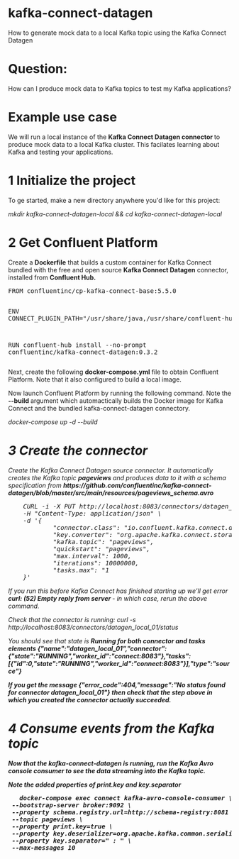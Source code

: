 # kafka-connect-datagen
How to generate mock data to a local Kafka topic using the Kafka Connect Datagen

<h1>Question:</h1>
<p>How can I produce mock data to Kafka topics to test my Kafka applications?</p>

<h1>Example use case</h1>
We will run a local instance of the <b>Kafka Connect Datagen connector </b> to produce mock data  to a local Kafka cluster. This facilates learning about Kafka and testing your applications. 

<h1> 1 Initialize the project </h1>
<p>
    To ge started, make a new directory anywhere you'd like for this project:
</p>
<i>mkdir kafka-connect-datagen-local && cd kafka-connect-datagen-local</i> 

<h1>2 Get Confluent Platform</h1>
<p>
    Create a <b>Dockerfile</b> that builds a custom container for Kafka Connect bundled with the free and open source <b>Kafka Connect Datagen</b> connector, installed from <b>Confluent Hub.</b>
</p>
<pre>
FROM confluentinc/cp-kafka-connect-base:5.5.0

ENV CONNECT_PLUGIN_PATH="/usr/share/java,/usr/share/confluent-hub-components"

RUN confluent-hub install --no-prompt confluentinc/kafka-connect-datagen:0.3.2
</pre>

<p>Next, create the following <b>docker-compose.yml</b> file to obtain Confluent Platform. Note that it also configured to build a local image. 
</p> 


<p> Now launch Confluent Platform by running the following command. Note the <b> --build </b>
argument which automactically builds the Docker image for Kafka Connect and the bundled kafka-connect-datagen connectory. 
</p>
<i> docker-compose up -d --build </li> 

<h1>3 Create the connector </h1> 
<p>
    Create the Kafka Connect Datagen source connector. It automatically creates the Kafka topic <b>pageviews</b> and produces data to it with a schema specification from <b>https://github.com/confluentinc/kafka-connect-datagen/blob/master/src/main/resources/pageviews_schema.avro</b>
</p>

<pre>
    CURL -i -X PUT http://localhost:8083/connectors/datagen_local_01/config \ 
    -H "Content-Type: application/json" \ 
    -d '{
            "connector.class": "io.confluent.kafka.connect.datagen.DatagenConnector",
            "key.converter": "org.apache.kafka.connect.storage.StringConverter",
            "kafka.topic": "pageviews",
            "quickstart": "pageviews",
            "max.interval": 1000,
            "iterations": 10000000,
            "tasks.max": "1
    }' 
</pre>
<p>
If you run this before Kafka Connect has finished starting up we'll get error <b> curl: (52) Empty reply from server </b> - in which case, rerun the above command. 

Check that the connector is running: 
<i>curl -s http://localhost:8083/connectors/datagen_local_01/status</i>

</p>
<p> You should see that state is <b>Running<b> for both <b>connector</b> and <b>tasks </b> elements
<b>{"name":"datagen_local_01","connector":{"state":"RUNNING","worker_id":"connect:8083"},"tasks":[{"id":0,"state":"RUNNING","worker_id":"connect:8083"}],"type":"source"}</b>
<p>

<p>
If you get the message <b>{"error_code":404,"message":"No status found for connector datagen_local_01"}</b> then check that the step above in which you created the connector actually succeeded.
</p>


<h1>4 Consume events from the Kafka topic</h1> 
<p>
Now that the kafka-connect-datagen is running, run the Kafka Avro console consumer to see the data streaming into the Kafka topic.
</p>

<p>Note the added properties of <b>print.key</b> and <b>key.separator</b>

<p>
<pre>
   docker-compose exec connect kafka-avro-console-consumer \
 --bootstrap-server broker:9092 \
 --property schema.registry.url=http://schema-registry:8081 \
 --topic pageviews \
 --property print.key=true \
 --property key.deserializer=org.apache.kafka.common.serialization.StringDeserializer \
 --property key.separator=" : " \
 --max-messages 10

</pre>